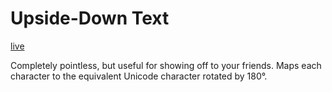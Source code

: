 # Upside-Down Text

[live](http://ilyagrigoryev.me/demo/flip-text/)

Completely pointless, but useful for showing off to your friends.  Maps each character to the equivalent Unicode character rotated by 180°.
